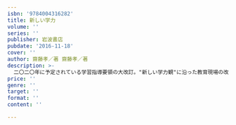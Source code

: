 ```yaml
---
isbn: '9784004316282'
title: 新しい学力
volume: ''
series: ''
publisher: 岩波書店
pubdate: '2016-11-18'
cover: ''
author: 齋藤孝／著 齋藤孝／著
description: >-
  二〇二〇年に予定されている学習指導要領の大改訂。"新しい学力観"に沿った教育現場の改革はすでに始まっている。教科の再編、アクティブ・ラーニングの導入、評価基準の変化-。大きな変化の中で、本当に求められる"真の学力"とは何だろうか?教師も親も学生も必読、"人"を育てる教育への、熱意あふれる提言の書!
price: ''
genre: ''
target: ''
format: ''
content: ''

---
```

